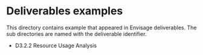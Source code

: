# Deliverables examples

This directory contains example that appeared in Envisage
deliverables. The sub directories are named with the deliverable
identifier.

* D3.2.2 Resource Usage Analysis
